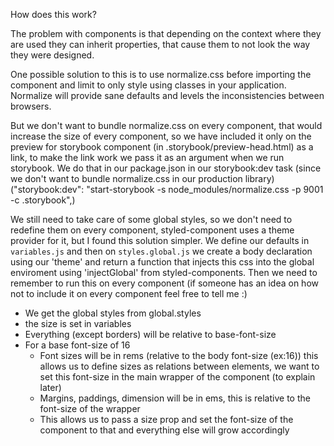 How does this work?

The problem with components is that depending on the context where they are used they can inherit properties, that cause them to not look the way they were designed.

One possible solution to this is to use normalize.css before importing the component and limit to only style using classes in your application. Normalize will provide sane defaults and levels the inconsistencies between browsers.

But we don't want to bundle normalize.css on every component, that would increase the size of every component, so we have included it only on the preview for storybook component (in .storybook/preview-head.html) as a link, to make the link work we pass it as an argument when we run storybook. We do that in our package.json in our storybook:dev task (since we don't want to bundle normalize.css in our production library) ("storybook:dev": "start-storybook -s node_modules/normalize.css -p 9001 -c .storybook",)

We still need to take care of some global styles, so we don't need to redefine them on every component, styled-component uses a theme provider for it, but I found this solution simpler. We define our defaults in `variables.js` and then on `styles.global.js` we create a body declaration using our 'theme' and return a function that injects this css into the global enviroment using 'injectGlobal' from styled-components. Then we need to remember to run this on every component (if someone has an idea on how not to include it on every component feel free to tell me :)


- We get the global styles from global.styles
- the size is set in variables
- Everything (except borders) will be relative to base-font-size
- For a base font-size of 16
    - Font sizes will be in rems (relative to the body font-size (ex:16)) this allows us to define sizes as relations between elements, we want to set this font-size in the main wrapper of the component (to explain later)
    - Margins, paddings, dimension will be in ems, this is relative to the font-size of the wrapper
    - This allows us to pass a size prop and set the font-size of the component to that and everything else
      will grow accordingly
